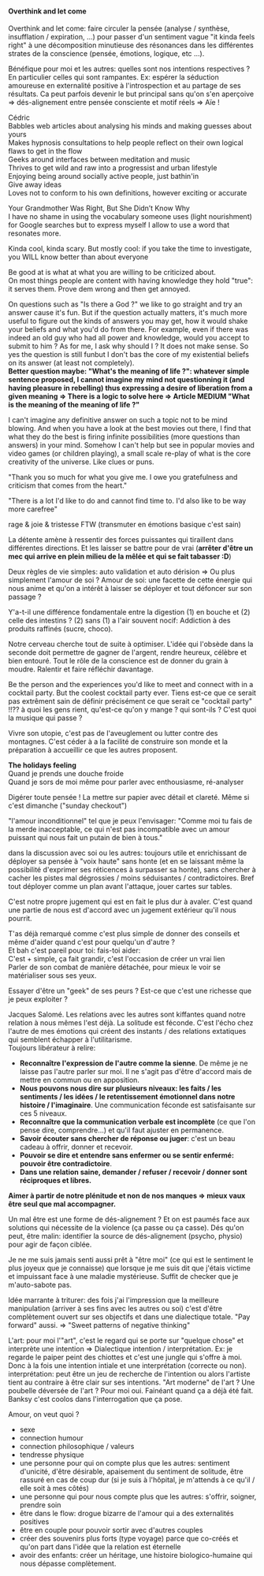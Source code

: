 #### Overthink and let come

Overthink and let come: faire circuler la pensée \(analyse / synthèse, insufflation / expiration, ...\) pour passer d'un sentiment vague "it kinda feels right" à une décomposition minutieuse des résonances dans les différentes strates de la conscience \(pensée, émotions, logique, etc ...\).

Bénéfique pour moi et les autres: quelles sont nos intentions respectives ? En particulier celles qui sont rampantes. Ex: espérer la séduction amoureuse en externalité positive à l'introspection et au partage de ses résultats. Ca peut parfois devenir le but principal sans qu'on s'en aperçoive =&gt; dés-alignement entre pensée consciente et motif réels =&gt; Aïe !

Cédric  
Babbles web articles about analysing his minds and making guesses about yours  
Makes hypnosis consultations to help people reflect on their own logical flaws to get in the flow  
Geeks around interfaces between meditation and music  
Thrives to get wild and raw into a progressist and urban lifestyle  
Enjoying being around socially active people, just bathin'in  
Give away ideas  
Loves not to conform to his own definitions, however exciting or accurate

Your Grandmother Was Right, But She Didn’t Know Why  
I have no shame in using the vocabulary someone uses \(light nourishment\) for Google searches but to express myself I allow to use a word that resonates more.

Kinda cool, kinda scary. But mostly cool: if you take the time to investigate, you WILL know better than about everyone

Be good at is what at what you are willing to be criticized about.  
On most things people are content with having knowledge they hold "true": it serves them. Prove dem wrong and then get annoyed.

On questions such as "Is there a God ?" we like to go straight and try an answer cause it's fun. But if the question actually matters, it's much more useful to figure out the kinds of answers you may get, how it would shake your beliefs and what you'd do from there. For example, even if there was indeed an old guy who had all power and knowledge, would you accept to submit to him ? As for me, I ask why should I ? It does not make sense. So yes the question is still funbut I don't bas the core of my existential beliefs on its answer \(at least not completely\).  
**Better question maybe: "What's the meaning of life ?": whatever simple sentence proposed, I cannot imagine my mind not questionning it \(and having pleasure in rebelling\) thus expressing a desire of liberation from a given meaning =&gt; There is a logic to solve here =&gt; Article MEDIUM "What is the meaning of the meaning of life ?"**

I can't imagine any definitive answer on such a topic not to be mind blowing. And when you have a look at the best movies out there, I find that what they do the best is firing infinite possibilities \(more questions than answers\) in your mind. Somehow I can't help but see in popular movies and video games \(or children playing\), a small scale re-play of what is the core creativity of the universe. Like clues or puns.

"Thank you so much for what you give me. I owe you gratefulness and criticism that comes from the heart."

"There is a lot I'd like to do and cannot find time to. I'd also like to be way more carefree"

rage & joie & tristesse FTW \(transmuter en émotions basique c'est sain\)

La détente amène à ressentir des forces puissantes qui tiraillent dans différentes directions. Et les laisser se battre pour de vrai \(**arrêter d'être un mec qui arrive en plein milieu de la mêlée et qui se fait tabasser :D**\)

Deux règles de vie simples: auto validation et auto dérision =&gt; Ou plus simplement l'amour de soi ? Amour de soi: une facette de cette énergie qui nous anime et qu'on a intérêt à laisser se déployer et tout défoncer sur son passage ?

Y'a-t-il une différence fondamentale entre la digestion \(1\) en bouche et \(2\) celle des intestins ? \(2\) sans \(1\) a l'air souvent nocif: Addiction à des produits raffinés \(sucre, choco\).

Notre cerveau cherche tout de suite à optimiser. L'idée qui l'obsède dans la seconde doit permettre de gagner de l'argent, rendre heureux, célèbre et bien entouré. Tout le rôle de la conscience est de donner du grain à moudre. Ralentir et faire réfléchir davantage.

Be the person and the experiences you'd like to meet and connect with in a cocktail party. But the coolest cocktail party ever. Tiens est-ce que ce serait pas extrêment sain de définir précisément ce que serait ce "cocktail party" !!?? à quoi les gens rient, qu'est-ce qu'on y mange ? qui sont-ils ? C'est quoi la musique qui passe ?

Vivre son utopie, c'est pas de l'aveuglement ou lutter contre des montagnes. C'est céder à a la facilité de construire son monde et la préparation à accueillir ce que les autres proposent.

**The holidays feeling**  
Quand je prends une douche froide  
Quand je sors de moi même pour parler avec enthousiasme, ré-analyser

Digérer toute pensée ! La mettre sur papier avec détail et clareté. Même si c'est dimanche \("sunday checkout"\)

"l'amour inconditionnel" tel que je peux l'envisager: "Comme moi tu fais de la merde inacceptable, ce qui n'est pas incompatible avec un amour puissant qui nous fait un putain de bien à tous."

dans la discussion avec soi ou les autres: toujours utile et enrichissant de déployer sa pensée à "voix haute" sans honte \(et en se laissant même la possibilité d'exprimer ses réticences à surpasser sa honte\), sans chercher à cacher les pistes mal dégrossies / moins séduisantes / contradictoires. Bref tout déployer comme un plan avant l'attaque, jouer cartes sur tables.

C'est notre propre jugement qui est en fait le plus dur à avaler. C'est quand une partie de nous est d'accord avec un jugement extérieur qu'il nous pourrit.

T'as déjà remarqué comme c'est plus simple de donner des conseils et même d'aider quand c'est pour quelqu'un d'autre ?  
Et bah c'est pareil pour toi: fais-toi aider:  
C'est + simple, ça fait grandir, c'est l'occasion de créer un vrai lien  
Parler de son combat de manière détachée, pour mieux le voir se matérialiser sous ses yeux.

Essayer d'être un "geek" de ses peurs ? Est-ce que c'est une richesse que je peux exploiter ?

Jacques Salomé. Les relations avec les autres sont kiffantes quand notre relation à nous mêmes l'est déjà. La solitude est féconde. C'est l'écho chez l'autre de mes émotions qui créent des instants / des relations extatiques qui semblent échapper à l'utilitarisme.  
Toujours libérateur à relire:

* **Reconnaître l'expression de l'autre comme la sienne**. De même je ne laisse pas l'autre parler sur moi. Il ne s'agit pas d'être d'accord mais de mettre en commun ou en apposition.
* **Nous pouvons nous dire sur plusieurs niveaux: les faits / les sentiments / les idées / le retentissement émotionnel dans notre histoire / l'imaginaire**. Une communication féconde est satisfaisante sur ces 5 niveaux.
* **Reconnaître que la communication verbale est incomplète** \(ce que l'on pense dire, comprendre...\) et qu'il faut ajuster en permanence.
* **Savoir écouter sans chercher de réponse ou juger**: c'est un beau cadeau à offrir, donner et recevoir.
* **Pouvoir se dire et entendre sans enfermer ou se sentir enfermé: pouvoir être contradictoire**.
* **Dans une relation saine, demander / refuser / recevoir / donner sont réciproques et libres.** 

**Aimer à partir de notre plénitude et non de nos manques =&gt; mieux vaux être seul que mal accompagner.**

Un mal être est une forme de dés-alignement ? Et on est paumés face aux solutions qui nécessite de la violence \(ça passe ou ça casse\). Dés qu'on peut, être malin: identifier la source de dés-alignement \(psycho, physio\) pour agir de façon ciblée.

Je ne me suis jamais senti aussi prêt à "être moi" \(ce qui est le sentiment le plus joyeux que je connaisse\) que lorsque je me suis dit que j'étais victime et impuissant face à une maladie mystérieuse. Suffit de checker que je m'auto-sabote pas.

Idée marrante à triturer: des fois j'ai l'impression que la meilleure manipulation \(arriver à ses fins avec les autres ou soi\) c'est d'être complètement ouvert sur ses objectifs et dans une dialectique totale. "Pay forward" aussi. =&gt; "Sweet patterns of negative thinking"

L'art: pour moi l'"art", c'est le regard qui se porte sur "quelque chose" et interprète une intention =&gt; Dialectique intention / interprétation. Ex: je regarde le paiper peint des chiottes et c'est une jungle qui s'offre à moi. Donc à la fois une intention intiale et une interprétation \(correcte ou non\). interprétation: peut être un jeu de recherche de l'intention ou alors l'artiste tient au contraire à être clair sur ses intentions. "Art moderne" de l'art ? Une poubelle déversée de l'art ? Pour moi oui. Fainéant quand ça a déjà été fait. Banksy c'est coolos dans l'interrogation que ça pose.

Amour, on veut quoi ?  
- sexe  
- connection humour  
- connection philosophique / valeurs  
- tendresse physique  
- une personne pour qui on compte plus que les autres: sentiment d'unicité, d'être désirable, apaisement du sentiment de solitude, être rassuré en cas de coup dur \(si je suis à l'hôpital, je m'attends à ce qu'il / elle soit à mes côtés\)  
- une personne qui pour nous compte plus que les autres: s'offrir, soigner, prendre soin  
- être dans le flow: drogue bizarre de l'amour qui a des externalités positives  
- être en couple pour pouvoir sortir avec d'autres couples  
- créer des souvenirs plus forts \(type voyage\) parce que co-créés et qu'on part dans l'idée que la relation est éternelle  
- avoir des enfants: créer un héritage, une histoire biologico-humaine qui nous dépasse complètement.





